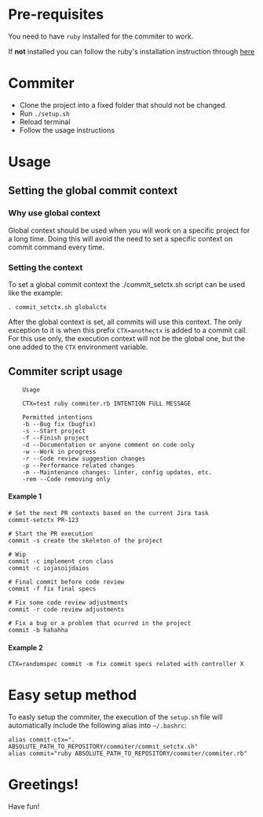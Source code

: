 # Pre-requisites

You need to have `ruby` installed for the commiter to work.

If **not** installed you can follow the ruby's installation instruction through [here](https://github.com/rvm/ubuntu_rvm)

# Commiter

* Clone the project into a fixed folder that should not be changed.
* Run `./setup.sh`
* Reload terminal
* Follow the usage instructions

# Usage

## Setting the global commit context

### Why use global context

Global context should be used when you will work on a specific project for a long time. Doing this will avoid the need to set a specific context on commit command every time.

### Setting the context

To set a global commit context the ./commit_setctx.sh script can be used like the example:

`. commit_setctx.sh globalctx`

After the global context is set, all commits will use this context. The only exception to it is when this prefix `CTX=anothectx` is added to a commit call. For this use only, the execution context will not be the global one, but the one added to the `CTX` environment variable.

## Commiter script usage

```
    Usage

    CTX=test ruby commiter.rb INTENTION FULL MESSAGE

    Permitted intentions
    -b --Bug fix (bugfix)
    -s --Start project
    -f --Finish project
    -d --Documentation or anyone comment on code only
    -w --Work in progress
    -r --Code review suggestion changes
    -p --Performance related changes
    -m --Maintenance changes: linter, config updates, etc.
    -rem --Code removing only
```

#### Example 1

```
# Set the next PR contexts based on the current Jira task
commit-setctx PR-123

# Start the PR execution
commit -s create the skeleton of the project

# Wip
commit -c implement cron class
commit -c iojasoijdaios

# Final commit before code review
commit -f fix final specs

# Fix some code review adjustments
commit -r code review adjustments

# Fix a bug or a problem that ocurred in the project
commit -b hahahha
```

#### Example 2

```
CTX=randomspec commit -m fix commit specs related with controller X
```

# Easy setup method

To easly setup the commiter, the execution of the `setup.sh` file will automatically include the following alias into `~/.bashrc`:

```
alias commit-ctx=". ABSOLUTE_PATH_TO_REPOSITORY/commiter/commit_setctx.sh"
alias commit="ruby ABSOLUTE_PATH_TO_REPOSITORY/commiter/commiter.rb"
```

# Greetings!

Have fun!
